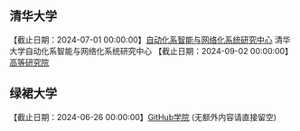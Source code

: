 ## 清华大学

【截止日期：2024-07-01 00:00:00】[自动化系智能与网络化系统研究中心](https://mp.weixin.qq.com/s/l7kGbDxlcb5sOG3_1Bo0MQ) 清华大学自动化系智能与网络化系统研究中心
【截止日期：2024-09-02 00:00:00】[高等研究院](https://www.ias.tsinghua.edu.cn/zsxx.htm) 

## 绿裙大学

【截止日期：2024-06-26 00:00:00】[GitHub学院](http://github.com/) (无额外内容请直接留空)
